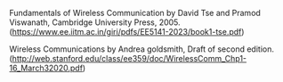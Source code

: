 Fundamentals of Wireless Communication by David Tse and Pramod Viswanath, Cambridge University Press, 2005. (https://www.ee.iitm.ac.in/giri/pdfs/EE5141-2023/book1-tse.pdf)

Wireless Communications by Andrea goldsmith, Draft of second edition. (http://web.stanford.edu/class/ee359/doc/WirelessComm_Chp1-16_March32020.pdf)
